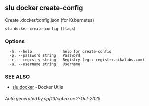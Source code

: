 ## slu docker create-config

Create .docker/config.json (for Kubernetes)

```
slu docker create-config [flags]
```

### Options

```
  -h, --help              help for create-config
  -p, --password string   Password
  -r, --registry string   Registry (eg.: registry.sikalabs.com)
  -u, --username string   Username
```

### SEE ALSO

* [slu docker](slu_docker.md)	 - Docker Utils

###### Auto generated by spf13/cobra on 2-Oct-2025
